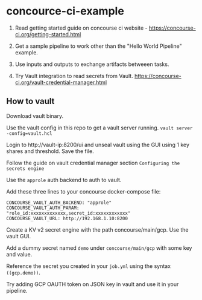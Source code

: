 # concource-ci-example

1. Read getting started guide on concourse ci website - https://concourse-ci.org/getting-started.html

2. Get a sample pipeline to work other than the "Hello World Pipeline" example.

3. Use inputs and outputs to exchange artifacts betweeen tasks.

4. Try Vault integration to read secrets from Vault. https://concourse-ci.org/vault-credential-manager.html

## How to vault
Download vault binary.

Use the vault config in this repo to get a vault server running.
```vault server -config=vault.hcl```

Login to http://vault-ip:8200/ui 
and unseal vault using the GUI using 1 key shares and threshold.
Save the file.

Follow the guide on vault credential manager section `Configuring the secrets engine`

Use the `approle` auth backend to auth to vault.

Add these three lines to your concourse docker-compose file:
```
CONCOURSE_VAULT_AUTH_BACKEND: "approle"
CONCOURSE_VAULT_AUTH_PARAM: "role_id:xxxxxxxxxxxxx,secret_id:xxxxxxxxxxxx"
CONCOURSE_VAULT_URL: http://192.168.1.10:8200
```

Create a KV v2 secret engine with the path concourse/main/gcp. Use the vault GUI.

Add a dummy secret named `demo` under `concourse/main/gcp` with some key and value.

Reference the secret you created in your `job.yml` using the syntax `((gcp.demo))`.

Try adding GCP OAUTH token on JSON key in vault and use it in your pipeline.



